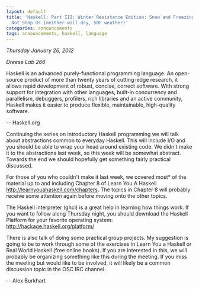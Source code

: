 ```yaml
---
layout: default
title: 'Haskell: Part III: Winter Resistance Edition: Snow and Freezing Rain Will
  Not Stop Us (neither will dry, 50F weather)'
categories: announcements
tags: announcements, haskell, language
---
```

*Thursday January 26, 2012*

*Dreese Lab 266*

Haskell is an advanced purely-functional programming language. An open-source product of more than twenty years of cutting-edge research, it allows rapid development of robust, concise, correct software. With strong support for integration with other languages, built-in concurrency and parallelism, debuggers, profilers, rich libraries and an active community, Haskell makes it easier to produce flexible, maintainable, high-quality software.

-- Haskell.org

Continuing the series on introductory Haskell programming we will talk
about abstractions common to everyday Haskell. This will include I/O and
you should be able to wrap your head around existing code. We didn't make
it to the abstractions last week, so this week will be somewhat abstract.
Towards the end we should hopefully get something fairly practical
discussed.

For those of you who couldn't make it last week, we covered most* of the
material up to and including Chapter 8 of Learn You A
Haskell http://learnyouahaskell.com/chapters.
The topics in Chapter 8 will probably receive some attention again before
moving onto the other topics.

The Haskell interpreter (ghci) is a great help in learning how things work.
If you want to follow along Thursday night, you should download the Haskell
Platform for your favorite operating system:
http://hackage.haskell.org/platform/

There is also talk of doing some practical group projects. My suggestion is
going to be to work through some of the exercises in Learn You a Haskell or
Real World Haskell (free online books). If you are interested in this, we
will probably be organizing something like this during the meeting. If you
miss the meeting but would like to be involved, it will likely be a common
discussion topic in the OSC IRC channel.

-- Alex Burkhart
